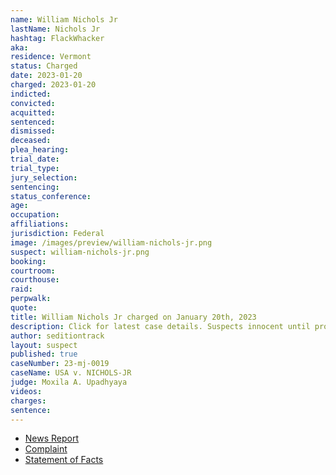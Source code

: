 ```yaml
---
name: William Nichols Jr
lastName: Nichols Jr
hashtag: FlackWhacker
aka:
residence: Vermont
status: Charged
date: 2023-01-20
charged: 2023-01-20
indicted:
convicted:
acquitted:
sentenced:
dismissed:
deceased:
plea_hearing:
trial_date:
trial_type:
jury_selection:
sentencing:
status_conference:
age:
occupation:
affiliations:
jurisdiction: Federal
image: /images/preview/william-nichols-jr.png
suspect: william-nichols-jr.png
booking:
courtroom:
courthouse:
raid:
perpwalk:
quote:
title: William Nichols Jr charged on January 20th, 2023
description: Click for latest case details. Suspects innocent until proven guilty.
author: seditiontrack
layout: suspect
published: true
caseNumber: 23-mj-0019
caseName: USA v. NICHOLS-JR
judge: Moxila A. Upadhyaya
videos:
charges:
sentence:
---
```

- [News Report](https://www.sevendaysvt.com/vermont/second-vermonter-accused-of-assaulting-police-at-january-6-riot/Content?oid=37500254)
- [Complaint](https://www.justice.gov/usao-dc/case-multi-defendant/file/1567501/download)
- [Statement of Facts](https://www.justice.gov/usao-dc/case-multi-defendant/file/1567506/download)

